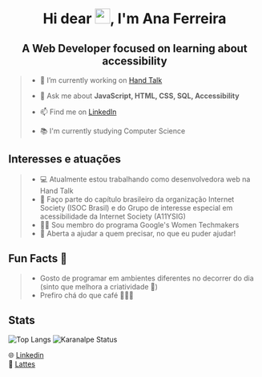 <h1 align="center">Hi dear <img src="https://raw.githubusercontent.com/kaueMarques/kaueMarques/master/hi.gif" width="30px">, I'm Ana Ferreira</h1>
<h2 align="center">A Web Developer focused on learning about accessibility</h2>

> - 🔭 I’m currently working on [Hand Talk](https://handtalk.me)
>
> - 💬 Ask me about **JavaScript, HTML, CSS, SQL, Accessibility**
>
> - 📫 Find me on [LinkedIn](https://www.linkedin.com/in/anaferreira015/)
>
> - 📚 I'm currently studying Computer Science

## Interesses e atuações
> - :computer: Atualmente estou trabalhando como desenvolvedora web na Hand Talk </br>
> - 🌱 Faço parte do capítulo brasileiro da organização Internet Society (ISOC Brasil) e do Grupo de interesse especial em acessibilidade da Internet Society (A11YSIG) </br>
> - :ok_woman: Sou membro do programa Google's Women Techmakers </br>
> - :speech_balloon: Aberta a ajudar a quem precisar, no que eu puder ajudar! </br>

## Fun Facts 🤡
> - Gosto de programar em ambientes diferentes no decorrer do dia (sinto que melhora a criatividade 🤔) </br>
> - Prefiro chá do que café 🤷🏽‍♀️ </br>

## Stats
![Top Langs](https://github-readme-stats.vercel.app/api/top-langs/?username=AnaFerreira015&layout=compact)
![Karanalpe Status](https://github-readme-stats.vercel.app/api?username=AnaFerreira015&show_icons=true)

:globe_with_meridians: [Linkedin](https://www.linkedin.com/in/anaferreira015/) <br/>
:page_facing_up: [Lattes](http://lattes.cnpq.br/2701672104479356)
<!--
**AnaFerreira015/AnaFerreira015** is a ✨ _special_ ✨ repository because its `README.md` (this file) appears on your GitHub profile.

Here are some ideas to get you started:

- 🔭 I’m currently working on ...
- 🌱 I’m currently learning ...
- 👯 I’m looking to collaborate on ...
- 🤔 I’m looking for help with ...
- 💬 Ask me about ...
- 📫 How to reach me: ...
- 😄 Pronouns: ...
- ⚡ Fun fact: ...
-->
